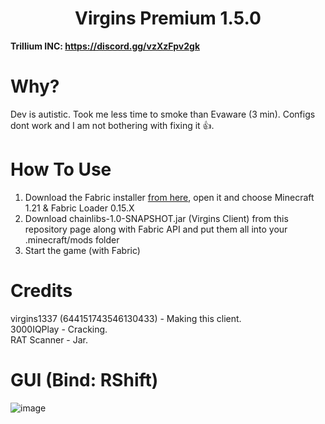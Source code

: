 <h1 align="center">Virgins Premium 1.5.0</h1>

**Trillium INC: https://discord.gg/vzXzFpv2gk**

# Why?

Dev is autistic. Took me less time to smoke than Evaware (3 min). Configs dont work and I am not bothering with fixing it 👍.

# How To Use
1. Download the Fabric installer [from here](https://maven.fabricmc.net/net/fabricmc/fabric-installer/1.0.1/fabric-installer-1.0.1.jar), open it and choose Minecraft 1.21 & Fabric Loader 0.15.X
2. Download chainlibs-1.0-SNAPSHOT.jar (Virgins Client) from this repository page along with Fabric API and put them all into your .minecraft/mods folder
3. Start the game (with Fabric)


# Credits
virgins1337 (644151743546130433) - Making this client. </br>
3000IQPlay - Cracking. </br>
RAT Scanner - Jar.

# GUI (Bind: RShift)
![image](https://i.ibb.co/StRtFdv/GUI.png)
